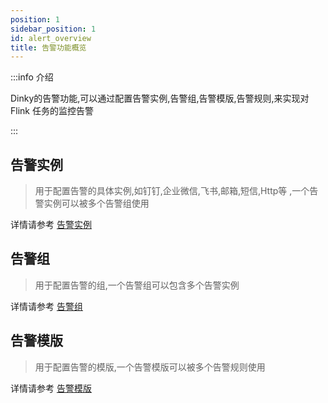 ```yaml
---
position: 1
sidebar_position: 1
id: alert_overview
title: 告警功能概览
---
```


:::info 介绍

Dinky的告警功能,可以通过配置告警实例,告警组,告警模版,告警规则,来实现对 Flink 任务的监控告警

:::
## 告警实例

> 用于配置告警的具体实例,如钉钉,企业微信,飞书,邮箱,短信,Http等 ,一个告警实例可以被多个告警组使用

详情请参考 [告警实例](alert_instance)

## 告警组

> 用于配置告警的组,一个告警组可以包含多个告警实例

详情请参考 [告警组](alert_group)

## 告警模版

> 用于配置告警的模版,一个告警模版可以被多个告警规则使用

详情请参考 [告警模版](alert_template)